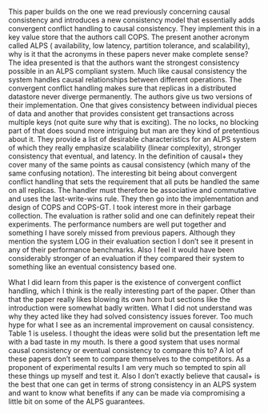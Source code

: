 This paper builds on the one we read previously concerning causal consistency and introduces a new consistency model that essentially adds convergent conflict handling to causal consistency. They implement this in a key value store that the authors call COPS. The present another acronym called ALPS ( availability, low latency, partition tolerance, and scalability), why is it that the acronyms in these papers never make complete sense? The idea presented is that the authors want the strongest consistency possible in an ALPS compliant system. Much like causal consistency the system handles causal relationships between different operations. The convergent conflict handling makes sure that replicas in a distributed datastore never diverge permanently.  The authors give us two versions of their implementation. One that gives consistency between individual pieces of data and another that provides consistent get transactions across multiple keys (not quite sure why that is exciting). The no locks, no blocking part of that does sound more intriguing but man are they kind of pretentious about it. They provide a list of desirable characteristics for an ALPS system of which they really emphasize scalability (linear complexity), stronger consistency that eventual, and latency. In the definition of causal+ they cover many of the same points as causal consistency (which many of the same confusing notation). The interesting bit being about convergent conflict handling that sets the requirement that all puts be handled the same on all replicas. The handler must therefore be associative and commutative and uses the last-write-wins rule. They then go into the implementation and design of COPS and COPS-GT. I took interest more in their garbage collection. The evaluation is rather solid and one can definitely repeat their experiments. The performance numbers are well put together and something I have sorely missed from previous papers. Although they mention the system LOG in their evaluation section I don’t see it present in any of their performance benchmarks. Also I feel it would have been considerably stronger of an evaluation if they compared their system to something like an eventual consistency based one. 

What I did learn from this paper is the existence of convergent conflict handling, which I think is the really interesting part of the paper. Other than that the paper really likes blowing its own horn but sections like the introduction were somewhat badly written. What I did not understand was why they acted like they had solved consistency issues forever. Too much hype for what I see as an incremental improvement on causal consistency. Table 1 is useless. I thought the ideas were solid but the presentation left me with a bad taste in my mouth. Is there a good system that uses normal causal consistency or eventual consistency to compare this to? A lot of these papers don’t seem to compare themselves to the competitors. As a proponent of experimental results I am very much so tempted to spin all these things up myself and test it. Also I don’t exactly believe that causal+ is the best that one can get in terms of strong consistency in an ALPS system and want to know what benefits if any can be made via compromising a little bit on some of the ALPS guarantees.
